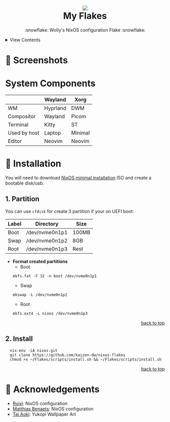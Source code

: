 <h1 align="center">
  <img src="https://files.catbox.moe/i4twd5.png"></img> 
  <br />
  My Flakes
</h1>
<p align="center">:snowflake: Wolly's NixOS configuration Flake :snowflake:</p>

<details>
  <summary>View Contents</summary>
  <ul>
    <li>
      <a href="#Screenshots"> 
        Screenshots
      </a>
    </li>
    <li>
      <a href="#System%20%Components"> 
        System Components
      </a>
    </li>
    <li>
      <a href="#Installation"> 
        Installation
      </a>
    </li>
    <li>
      <a href="#Acknowledgements"> 
        Acknowledgements
      </a>
    </li>
  </ul>
</details>

# 👀 Screenshots

# System Components

  |              |   Wayland    |  Xorg   | 
  | ------------ | ------------ | ------- |
  | WM           | Hyprland     | DWM     |
  | Compositor   | Wayland      | Picom   |
  | Terminal     | Kitty        | ST      |
  | Used by host | Laptop       | Minimal |
  | Editor       | Neovim       | Neovim  |


# 🔧 Installation
You will need to download [NixOS minimal installation](https://nixos.org/download#:~:text=without%20a%20desktop.-,Minimal%20ISO%20image,-The%20minimal%20installation) ISO and create a bootable disk/usb.

## 1. Partition
You can use `cfdisk` for create 3 partition if your on UEFI boot:

| Label |   Directory    | Size  |
| ----- | -------------- | ----- |
| Boot  | /dev/nvme0n1p1 | 100MB |
| Swap  | /dev/nvme0n1p2 |  8GB  |
| Root  | /dev/nvme0n1p3 | Rest  |

- **Format created partitions**
    - Boot
    ```
    mkfs.fat -F 32 -n boot /dev/nvme0n1p1
    ```
    - Swap
    ```
    mkswap -L /dev/nvme0n1p2
    ```
    - Root
    ```
    mkfs.ext4 -L nixos /dev/nvme0n1p3
    ```
<p align="right"><a href="#top">back to top</a></p>

## 2. Install
  ```
    nix-env -iA nixos.git 
    git clone https://github.com/kaizen-dw/nixos-flakes
    chmod +x ~/Flakes/scripts/install.sh && ~/Flakes/scripts/install.sh
  ```
<p align="right"><a href="#top">back to top</a></p>

# 🙏 Acknowledgements
- [Ruixi]: NixOS configuration
- [Matthias Benaets]: NixOS configuration
- [Tai Aoki]: Yukopi Wallpaper Art

<!-- Acknowledgements -->
[Tai Aoki]: https://www.behance.net/Busker
[Ruixi]: https://github.com/Ruixi-rebirth/melted-flakes
[Matthias Benaets]: https://github.com/MatthiasBenaets/nixos-config
